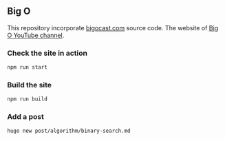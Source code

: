 ## Big O
This repository incorporate [bigocast.com](https://bigocast.com) source code. The website of [Big O YouTube channel](https://www.youtube.com/channel/UC5u8PZ53EF6Mu41P1tzRcnw).  

### Check the site in action
```bash
npm run start
```

### Build the site
```bash
npm run build
```

### Add a post
```bash
hugo new post/algorithm/binary-search.md
```